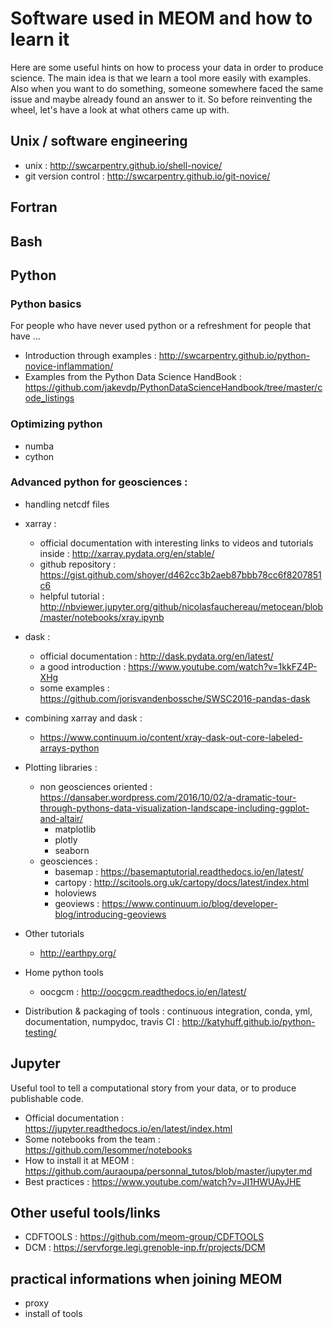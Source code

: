 # Software used  in MEOM and how to learn it

Here are some useful hints on how to process your data in order to produce science.
The main idea is that we learn a tool more easily with examples.
Also when you want to do something, someone somewhere faced the same issue and maybe already found an answer to it.
So before reinventing the wheel, let's have a look at what others came up with.


## Unix / software engineering
* unix : http://swcarpentry.github.io/shell-novice/
* git version control : http://swcarpentry.github.io/git-novice/

## Fortran

## Bash

## Python

### Python basics 
For people who have never used python or a refreshment for people that have ...

  * Introduction through examples : http://swcarpentry.github.io/python-novice-inflammation/
  * Examples from the Python Data Science HandBook : https://github.com/jakevdp/PythonDataScienceHandbook/tree/master/code_listings

### Optimizing python
  * numba
  * cython

### Advanced python for geosciences :

  * handling netcdf files
  * xarray : 
    * official documentation with interesting links to videos and tutorials inside : http://xarray.pydata.org/en/stable/
    * github repository : https://gist.github.com/shoyer/d462cc3b2aeb87bbb78cc6f8207851c6
    * helpful tutorial : http://nbviewer.jupyter.org/github/nicolasfauchereau/metocean/blob/master/notebooks/xray.ipynb
  * dask :
    * official documentation : http://dask.pydata.org/en/latest/
    * a good introduction : https://www.youtube.com/watch?v=1kkFZ4P-XHg
    * some examples : https://github.com/jorisvandenbossche/SWSC2016-pandas-dask
  * combining xarray and dask :
    * https://www.continuum.io/content/xray-dask-out-core-labeled-arrays-python

  * Plotting libraries :
    * non geosciences oriented : https://dansaber.wordpress.com/2016/10/02/a-dramatic-tour-through-pythons-data-visualization-landscape-including-ggplot-and-altair/
      * matplotlib
      * plotly
      * seaborn
    * geosciences :
      * basemap : https://basemaptutorial.readthedocs.io/en/latest/
      * cartopy : http://scitools.org.uk/cartopy/docs/latest/index.html
      * holoviews
      * geoviews : https://www.continuum.io/blog/developer-blog/introducing-geoviews

  * Other tutorials
      * http://earthpy.org/
      
  * Home python tools
      * oocgcm : http://oocgcm.readthedocs.io/en/latest/

  * Distribution & packaging of tools : continuous integration, conda, yml, documentation, numpydoc, travis CI : http://katyhuff.github.io/python-testing/

## Jupyter
Useful tool to tell a computational story from your data, or to produce publishable code.

  * Official documentation : https://jupyter.readthedocs.io/en/latest/index.html
  * Some notebooks from the team : https://github.com/lesommer/notebooks
  * How to install it at MEOM : https://github.com/auraoupa/personnal_tutos/blob/master/jupyter.md
  * Best practices : https://www.youtube.com/watch?v=JI1HWUAyJHE

## Other useful tools/links
  * CDFTOOLS : https://github.com/meom-group/CDFTOOLS
  * DCM : https://servforge.legi.grenoble-inp.fr/projects/DCM
  


## practical informations when joining MEOM
  * proxy
  * install of tools
